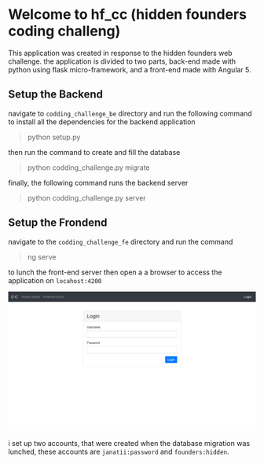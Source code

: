 # Welcome to hf_cc (hidden founders coding challeng)

This application was created in response to the hidden founders web challenge.
the application is divided to two parts, back-end made with python using flask micro-framework, and a front-end made with Angular 5.

## Setup the Backend
navigate to `codding_challenge_be` directory and run the  following command to install all the dependencies for the backend application

> python setup.py

then run the command to create and fill the database

> python codding_challenge.py migrate

finally, the following command runs the backend server

>python codding_challenge.py server


## Setup the Frondend
navigate to the `codding_challenge_fe` directory and run the command

>ng serve

to lunch the front-end server
then open a a browser to access the application on  `locahost:4200`

![Alt text](./img.png?raw=true "Title")

i set up two accounts, that were created when the database migration was lunched, these accounts are
`janatii:password` and `founders:hidden`.
